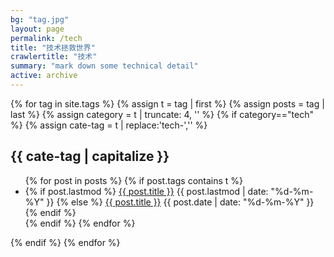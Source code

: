 ```yaml
---
bg: "tag.jpg"
layout: page
permalink: /tech
title: "技术拯救世界"
crawlertitle: "技术"
summary: "mark down some technical detail"
active: archive
---
```


{% for tag in site.tags %}
  {% assign t = tag | first %}
  {% assign posts = tag | last %}
  {% assign category = t | truncate: 4, '' %}
  {% if category=="tech" %}
  {% assign cate-tag = t | replace:'tech-','' %}
  <h2 class="category-key" id="{{ cate-tag | downcase }}">{{ cate-tag | capitalize }}</h2>
  
  <ul class="year">
    {% for post in posts %}
      {% if post.tags contains t %}
        <li>
          {% if post.lastmod %}
            <a href="{{ post.url | relative_url}}">{{ post.title }}</a>
            <span class="date">{{ post.lastmod | date: "%d-%m-%Y"  }}</span>
          {% else %}
            <a href="{{ post.url | relative_url}}">{{ post.title }}</a>
            <span class="date">{{ post.date | date: "%d-%m-%Y"  }}</span>
          {% endif %}
        </li>
      {% endif %}
    {% endfor %}
  </ul>
  {% endif %}
{% endfor %}
